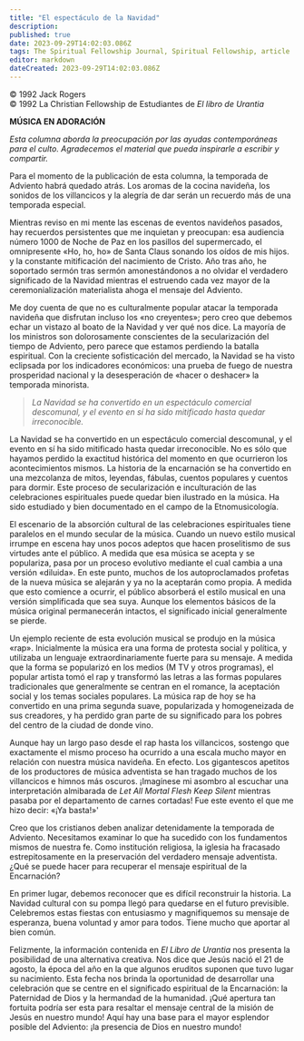 ```yaml
---
title: "El espectáculo de la Navidad"
description: 
published: true
date: 2023-09-29T14:02:03.086Z
tags: The Spiritual Fellowship Journal, Spiritual Fellowship, article
editor: markdown
dateCreated: 2023-09-29T14:02:03.086Z
---
```


<p class="v-card v-sheet theme--light grey lighten-3 px-2">© 1992 Jack Rogers<br>© 1992 La Christian Fellowship de Estudiantes de <i>El libro de Urantia</i></p>


**MÚSICA EN ADORACIÓN**

_Esta columna aborda la preocupación por las ayudas contemporáneas para el culto. Agradecemos el material que pueda inspirarle a escribir y compartir._


Para el momento de la publicación de esta columna, la temporada de Adviento habrá quedado atrás. Los aromas de la cocina navideña, los sonidos de los villancicos y la alegría de dar serán un recuerdo más de una temporada especial.

Mientras reviso en mi mente las escenas de eventos navideños pasados, hay recuerdos persistentes que me inquietan y preocupan: esa audiencia número 1000 de Noche de Paz en los pasillos del supermercado, el omnipresente «Ho, ho, ho» de Santa Claus sonando los oídos de mis hijos. y la constante mitificación del nacimiento de Cristo. Año tras año, he soportado sermón tras sermón amonestándonos a no olvidar el verdadero significado de la Navidad mientras el estruendo cada vez mayor de la ceremonialización materialista ahoga el mensaje del Adviento.

Me doy cuenta de que no es culturalmente popular atacar la temporada navideña que disfrutan incluso los «no creyentes»; pero creo que debemos echar un vistazo al boato de la Navidad y ver qué nos dice. La mayoría de los ministros son dolorosamente conscientes de la secularización del tiempo de Adviento, pero parece que estamos perdiendo la batalla espiritual. Con la creciente sofisticación del mercado, la Navidad se ha visto eclipsada por los indicadores económicos: una prueba de fuego de nuestra prosperidad nacional y la desesperación de «hacer o deshacer» la temporada minorista.

> _La Navidad se ha convertido en un espectáculo comercial descomunal, y el evento en sí ha sido mitificado hasta quedar irreconocible._

La Navidad se ha convertido en un espectáculo comercial descomunal, y el evento en sí ha sido mitificado hasta quedar irreconocible. No es sólo que hayamos perdido la exactitud histórica del momento en que ocurrieron los acontecimientos mismos. La historia de la encarnación se ha convertido en una mezcolanza de mitos, leyendas, fábulas, cuentos populares y cuentos para dormir. Este proceso de secularización e inculturación de las celebraciones espirituales puede quedar bien ilustrado en la música. Ha sido estudiado y bien documentado en el campo de la Etnomusicología.

El escenario de la absorción cultural de las celebraciones espirituales tiene paralelos en el mundo secular de la música. Cuando un nuevo estilo musical irrumpe en escena hay unos pocos adeptos que hacen proselitismo de sus virtudes ante el público. A medida que esa música se acepta y se populariza, pasa por un proceso evolutivo mediante el cual cambia a una versión «diluida». En este punto, muchos de los autoproclamados profetas de la nueva música se alejarán y ya no la aceptarán como propia. A medida que esto comience a ocurrir, el público absorberá el estilo musical en una versión simplificada que sea suya. Aunque los elementos básicos de la música original permanecerán intactos, el significado inicial generalmente se pierde.

Un ejemplo reciente de esta evolución musical se produjo en la música «rap». Inicialmente la música era una forma de protesta social y política, y utilizaba un lenguaje extraordinariamente fuerte para su mensaje. A medida que la forma se popularizó en los medios (M TV y otros programas), el popular artista tomó el rap y transformó las letras a las formas populares tradicionales que generalmente se centran en el romance, la aceptación social y los temas sociales populares. La música rap de hoy se ha convertido en una prima segunda suave, popularizada y homogeneizada de sus creadores, y ha perdido gran parte de su significado para los pobres del centro de la ciudad de donde vino.

Aunque hay un largo paso desde el rap hasta los villancicos, sostengo que exactamente el mismo proceso ha ocurrido a una escala mucho mayor en relación con nuestra música navideña. En efecto. Los gigantescos apetitos de los productores de música adventista se han tragado muchos de los villancicos e himnos más oscuros. ¡Imagínese mi asombro al escuchar una interpretación almibarada de _Let All Mortal Flesh Keep Silent_ mientras pasaba por el departamento de carnes cortadas! Fue este evento el que me hizo decir: «¡Ya basta!»'

Creo que los cristianos deben analizar detenidamente la temporada de Adviento. Necesitamos examinar lo que ha sucedido con los fundamentos mismos de nuestra fe. Como institución religiosa, la iglesia ha fracasado estrepitosamente en la preservación del verdadero mensaje adventista. ¿Qué se puede hacer para recuperar el mensaje espiritual de la Encarnación?

En primer lugar, debemos reconocer que es difícil reconstruir la historia. La Navidad cultural con su pompa llegó para quedarse en el futuro previsible. Celebremos estas fiestas con entusiasmo y magnifiquemos su mensaje de esperanza, buena voluntad y amor para todos. Tiene mucho que aportar al bien común.

Felizmente, la información contenida en _El Libro de Urantia_ nos presenta la posibilidad de una alternativa creativa. Nos dice que Jesús nació el 21 de agosto, la época del año en la que algunos eruditos suponen que tuvo lugar su nacimiento. Esta fecha nos brinda la oportunidad de desarrollar una celebración que se centre en el significado espiritual de la Encarnación: la Paternidad de Dios y la hermandad de la humanidad. ¡Qué apertura tan fortuita podría ser esta para resaltar el mensaje central de la misión de Jesús en nuestro mundo! Aquí hay una base para el mayor esplendor posible del Adviento: ¡la presencia de Dios en nuestro mundo!

